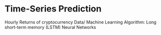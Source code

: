# Time-Series Prediction 
Hourly Returns of cryptocurrency Data/
Machine Learning Algorithm: Long short-term memory (LSTM) Neural Networks
